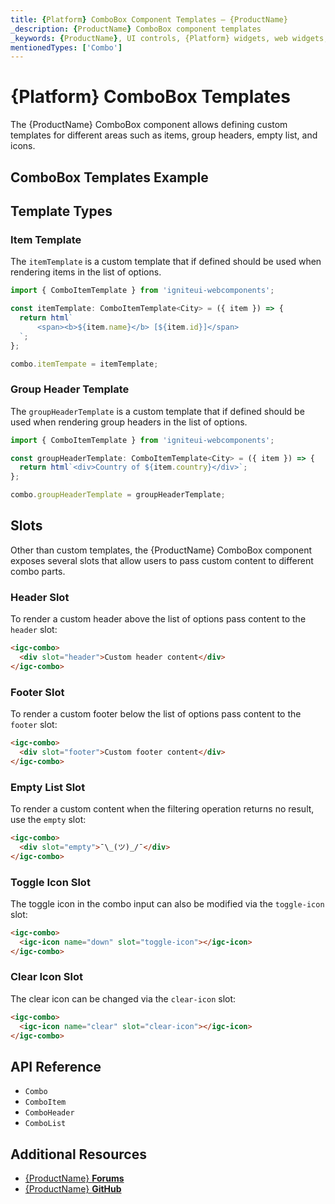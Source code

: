 ```yaml
---
title: {Platform} ComboBox Component Templates – {ProductName}
_description: {ProductName} ComboBox component templates
_keywords: {ProductName}, UI controls, {Platform} widgets, web widgets, UI widgets, {Platform}, Native {Platform} Components Suite, Native {Platform} Controls, Native {Platform} Components Library, {Platform} ComboBox Component Templates
mentionedTypes: ['Combo']
---
```


# {Platform} ComboBox Templates

The {ProductName} ComboBox component allows defining custom templates for different areas such as items, group headers, empty list, and icons.

## ComboBox Templates Example

<code-view style="height:400px"
           data-demos-base-url="{environment:dvDemosBaseUrl}"
           iframe-src="{environment:dvDemosBaseUrl}/grids/combo-templates"
           alt="{Platform} Combo Templates"
           github-src="grids/combo/templates">
</code-view>

## Template Types

### Item Template

The `itemTemplate` is a custom template that if defined should be used when rendering items in the list of options.

```ts
import { ComboItemTemplate } from 'igniteui-webcomponents';

const itemTemplate: ComboItemTemplate<City> = ({ item }) => {
  return html`
      <span><b>${item.name}</b> [${item.id}]</span>
  `;
};

combo.itemTempate = itemTemplate;
```

### Group Header Template

The `groupHeaderTemplate` is a custom template that if defined should be used when rendering group headers in the list of options.

```ts
import { ComboItemTemplate } from 'igniteui-webcomponents';

const groupHeaderTemplate: ComboItemTemplate<City> = ({ item }) => {
  return html`<div>Country of ${item.country}</div>`;
};

combo.groupHeaderTemplate = groupHeaderTemplate;
```

## Slots
Other than custom templates, the {ProductName} ComboBox component exposes several slots that allow users to pass custom content to different combo parts.

### Header Slot
To render a custom header above the list of options pass content to the `header` slot:

```html
<igc-combo>
  <div slot="header">Custom header content</div>
</igc-combo>
```

### Footer Slot
To render a custom footer below the list of options pass content to the `footer` slot:

```html
<igc-combo>
  <div slot="footer">Custom footer content</div>
</igc-combo>
```

### Empty List Slot
To render a custom content when the filtering operation returns no result, use the `empty` slot:

```html
<igc-combo>
  <div slot="empty">¯\_(ツ)_/¯</div>
</igc-combo>
```

### Toggle Icon Slot
The toggle icon in the combo input can also be modified via the `toggle-icon` slot:

```html
<igc-combo>
  <igc-icon name="down" slot="toggle-icon"></igc-icon>
</igc-combo>
```

### Clear Icon Slot
The clear icon can be changed via the `clear-icon` slot:

```html
<igc-combo>
  <igc-icon name="clear" slot="clear-icon"></igc-icon>
</igc-combo>
```

<!-- WebComponents -->
## API Reference

* `Combo`
* `ComboItem`
* `ComboHeader`
* `ComboList`

<!-- end: WebComponents -->

## Additional Resources

* [{ProductName} **Forums**]({ForumsLink})
* [{ProductName} **GitHub**]({GithubLink})

